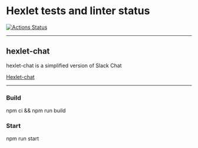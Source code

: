 # Hexlet tests and linter status

[![Actions Status](https://github.com/FasTrss/frontend-project-12/workflows/hexlet-check/badge.svg)](https://github.com/Fastrss/frontend-project-12/actions)

_____

## hexlet-chat

hexlet-chat is a simplified version of Slack Chat

[Hexlet-chat](hexlet-chat-production-aefd.up.railway.app)
_____

### Build

npm ci && npm run build

### Start

npm run start
